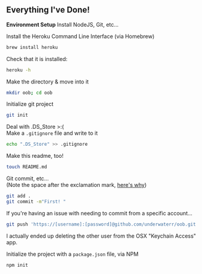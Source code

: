 
## Everything I've Done!
**Environment Setup**
Install NodeJS, Git, etc… 

Install the Heroku Command Line Interface (via Homebrew)
```bash
brew install heroku
```

Check that it is installed:
```bash
heroku -h
```

Make the directory & move into it
```bash
mkdir oob; cd oob
```

Initialize git project
```bash
git init
```

Deal with .DS_Store >:( <br>
Make a `.gitignore` file and write to it
```bash
echo ".DS_Store" >> .gitignore
```

Make this readme, too! 
```bash
touch README.md
```

Git commit, etc...<br>
(Note the space after the exclamation mark, [here's why](https://askubuntu.com/a/434840))
```bash
git add . 
git commit -m"First! "
```

If you're having an issue with needing to commit from a specific account...
```bash
git push 'https://[username]:[password]@github.com/underwaterr/oob.git'
```
I actually ended up deleting the other user from the OSX "Keychain Access" app.

Initialize the project with a `package.json` file, via NPM
```bash
npm init
```

